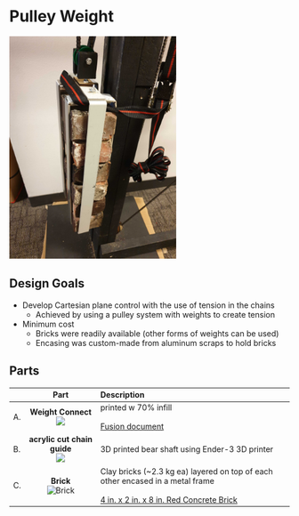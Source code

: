 # Pulley Weight
<img src="https://github.com/UniKlo/PaintBot/blob/master/img_gif/pulley%20weights.jpg" height="400px"/>

## Design Goals
* Develop Cartesian plane control with the use of tension in the chains
  * Achieved by using a pulley system with weights to create tension
* Minimum cost
  * Bricks were readily available (other forms of weights can be used)
  * Encasing was custom-made from aluminum scraps to hold bricks

## Parts
| | Part | Description |
|:-| :--:| :--- |
A. | **Weight Connect** <br/> <img src="https://imgur.com/0aqqdF9.jpg" width="300"> | printed w 70% infill <br/><br/> [Fusion document](https://a360.co/2piFbqn)
B. | **acrylic cut chain guide** <br/> <img src="https://imgur.com/XQz3el3.jpg" width="300"> | 3D printed bear shaft using Ender-3 3D printer 
C. | **Brick** <br/> <img width="300" alt="Brick" src="https://user-images.githubusercontent.com/49771001/69483534-3ff25100-0ddd-11ea-906d-ec8af0639247.png"> | Clay bricks (~2.3 kg ea) layered on top of each other encased in a metal frame <br/><br/> [4 in. x 2 in. x 8 in. Red Concrete Brick](https://www.homedepot.com/p/4-in-x-2-in-x-8-in-Red-Concrete-Brick-100003009/100321940)

